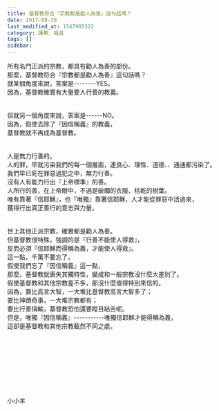 ```yaml
---
title: 基督教符合『宗教都是勸人為善』這句話嗎？
date: 2017-08-30
last_modified_at: 1547985322
category: 護教、福音
tags: []
sidebar: 
---
```


<p>所有名門正派的宗教，都具有勸人為善的部份。<br/>那麼，基督教符合『宗教都是勸人為善』這句話嗎？<br/><!--more-->就某個角度來說，答案是--------YES。<br/>因為，基督教確實有大量要人行善的教義。<br/><br/><br/>但就另一個角度來說，答案是------NO。<br/>因為，假使去除了『因信稱義』的教義，<br/>基督教就不再成為基督教。<br/><br/><br/>人是無力行善的。<br/>人的罪，早就污染我們的每一個層面，連良心、理性、道德、、通通都污染了。<br/>我們早已死在罪惡過犯之中，無力行善。<br/>沒有人有能力行出『上帝標準』的善。<br/>人所行的善，在上帝眼中，不過是破爛的衣服、枯乾的樹葉。<br/>唯有靠著『信耶穌』，也『唯獨』靠著信耶穌，人才能從罪惡中活過來，<br/>獲得行出真正善行的意志與力量。<br/><br/><br/>世上其他正派宗教，確實都是勸人為善。<br/>但基督教很特殊，強調的是『行善不能使人得救』，<br/>反而必須『信耶穌而得稱為義，才能使人得救』。<br/>這一點，千萬不要忘了。<br/>假使我們忘了『因信稱義』這一點，<br/>那麼，基督教就喪失其獨特性，變成和一般宗教沒什麼大差別了。<br/>假使基督教和其他宗教差不多，那沒什麼值得特別來信的。<br/>因為，要比高言大智，一大堆比基督教高言大智多了；<br/>要比神蹟奇事，一大堆宗教都有；<br/>要比行善捐輸，基督教恐怕還要瞠目結舌呢。<br/>但是，唯獨『因信稱義』-----------唯獨信耶穌才能得稱為義，<br/>這卻是基督教和其他宗教截然不同之處。<br/><br/><br/><br/><br/><br/><br/><br/><br/><br/>小小羊<br/><br/><br/><br/><br/></p>